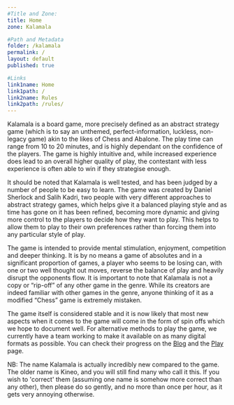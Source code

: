 ```yaml
---
#Title and Zone:
title: Home
zone: Kalamala

#Path and Metadata
folder: /kalamala
permalink: /
layout: default
published: true

#Links
link1name: Home
link1path: /
link2name: Rules
link2path: /rules/
---
```


Kalamala is a board game, more precisely defined as an abstract strategy game (which is to say an unthemed, perfect-information, luckless, non-legacy game) akin to the likes of Chess and Abalone. The play time can range from 10 to 20 minutes, and is highly dependant on the confidence of the players. The game is highly intuitive and, while increased experience does lead to an overall higher quality of play, the contestant with less experience is often able to win if they strategise enough.

It should be noted that Kalamala is well tested, and has been judged by a number of people to be easy to learn. The game was created by Daniel Sherlock and Salih Kadri, two people with very different approaches to abstract strategy games, which helps give it a balanced playing style and as time has gone on it has been refined, becoming more dynamic and giving more control to the players to decide how they want to play. This helps to allow them to play to their own preferences rather than forcing them into any particular style of play.

The game is intended to provide mental stimulation, enjoyment, competition and deeper thinking. It is by no means a game of absolutes and in a significant proportion of games, a player who seems to be losing can, with one or two well thought out moves, reverse the balance of play and heavily disrupt the opponents flow. It is important to note that Kalamala is not a copy or “rip-off” of any other game in the genre. While its creators are indeed familiar with other games in the genre, anyone thinking of it as a modified “Chess” game is extremely mistaken.

The game itself is considered stable and it is now likely that most new aspects when it comes to the game will come in the form of spin offs which we hope to document well. For alternative methods to play the game, we currently have a team working to make it available on as many digital formats as possible. You can check their progress on the [Blog](/blog/) and the [Play](/kalamala/play/) page. 

NB: The name Kalamala is actually incredibly new compared to the game. The older name is Kineo, and you will still find many who call it this. If you wish to 'correct' them (assuming one name is somehow more correct than any other), then please do so gently, and no more than once per hour, as it gets very annoying otherwise.